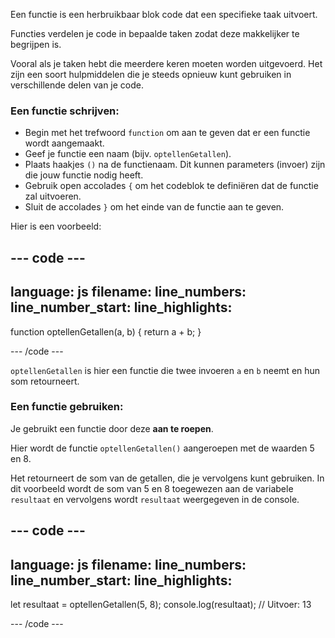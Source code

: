 Een functie is een herbruikbaar blok code dat een specifieke taak uitvoert.

Functies verdelen je code in bepaalde taken zodat deze makkelijker te begrijpen is.

Vooral als je taken hebt die meerdere keren moeten worden uitgevoerd. Het zijn een soort hulpmiddelen die je steeds opnieuw kunt gebruiken in verschillende delen van je code.

### Een functie schrijven:

- Begin met het trefwoord `function` om aan te geven dat er een functie wordt aangemaakt.
- Geef je functie een naam (bijv. `optellenGetallen`).
- Plaats haakjes `()` na de functienaam. Dit kunnen parameters (invoer) zijn die jouw functie nodig heeft.
- Gebruik open accolades `{` om het codeblok te definiëren dat de functie zal uitvoeren.
- Sluit de accolades `}` om het einde van de functie aan te geven.

Hier is een voorbeeld:

--- code ---
---
language: js
filename:
line_numbers:
line_number_start:
line_highlights:
---

function optellenGetallen(a, b) {
  return a + b;
}
    
--- /code ---

`optellenGetallen` is hier een functie die twee invoeren `a` en `b` neemt en hun som retourneert.

### Een functie gebruiken:

Je gebruikt een functie door deze **aan te roepen**.

Hier wordt de functie `optellenGetallen()` aangeroepen met de waarden 5 en 8.

Het retourneert de som van de getallen, die je vervolgens kunt gebruiken. In dit voorbeeld wordt de som van 5 en 8 toegewezen aan de variabele `resultaat` en vervolgens wordt `resultaat` weergegeven in de console.

--- code ---
---
language: js
filename:
line_numbers: 
line_number_start:
line_highlights:
---

let resultaat = optellenGetallen(5, 8);
console.log(resultaat); // Uitvoer: 13
    
--- /code ---
